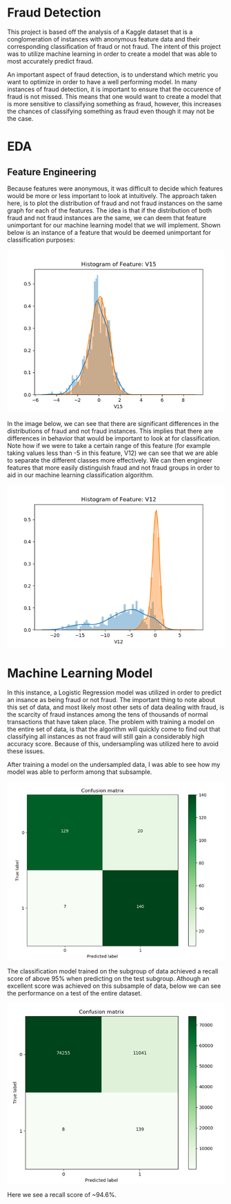# Fraud Detection
This project is based off the analysis of a Kaggle dataset that is a conglomeration of instances with anonymous feature data and their corresponding classification of fraud or not fraud.  The intent of this project was to utilize machine learning in order to create a model that was able to most accurately predict fraud.

An important aspect of fraud detection, is to understand which metric you want to optimize in order to have a well performing model.  In many instances of fraud detection, it is important to ensure that the occurence of fraud is not missed.  This means that one would want to create a model that is more sensitive to classifying something as fraud, however, this increases the chances of classifying something as fraud even though it may not be the case.

# EDA
## Feature Engineering

Because features were anonymous, it was difficult to decide which features would be more or less important to look at intuitively.  The approach taken here, is to plot the distribution of fraud and not fraud instances on the same graph for each of the features.  The idea is that if the distribution of both fraud and not fraud instances are the same, we can deem that feature unimportant for our machine learning model that we will implement.  Shown below is an instance of a feature that would be deemed unimportant for classification purposes:

![image](images/Feature_Unimportant.png)

In the image below, we can see that there are significant differences in the distributions of fraud and not fraud instances.  This implies that there are differences in behavior that would be important to look at for classification.  Note how if we were to take a certain range of this feature (for example taking values less than -5 in this feature, V12) we can see that we are able to separate the different classes more effectively.  We can then engineer features that more easily distinguish fraud and not fraud groups in order to aid in our machine learning classification algorithm.

![image](images/Feature_Important.png)

# Machine Learning Model
In this instance, a Logistic Regression model was utilized in order to predict an insance as being fraud or not fraud.  The important thing to note about this set of data, and most likely most other sets of data dealing with fraud, is the scarcity of fraud instances among the tens of thousands of normal transactions that have taken place.  The problem with training a model on the entire set of data, is that the algorithm will quickly come to find out that classifying all instances as not fraud will still gain a considerably high accuracy score.  Because of this, undersampling was utilized here to avoid these issues.

After training a model on the undersampled data, I was able to see how my model was able to perform among that subsample.

![image](images/undersample_predict.png)

The classification model trained on the subgroup of data achieved a recall score of above 95% when predicting on the test subgroup.  Athough an excellent score was achieved on this subsample of data, below we can see the performance on a test of the entire dataset.

![image](images/full_predict.png)

Here we see a recall score of ~94.6%.


